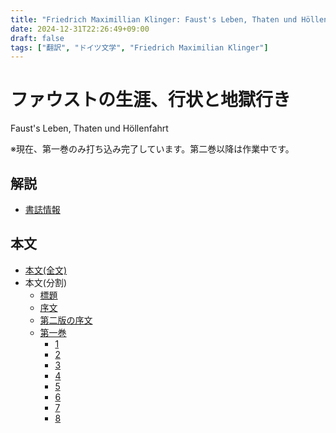 ```yaml
---
title: "Friedrich Maximillian Klinger: Faust's Leben, Thaten und Höllenfahrt (1799)"
date: 2024-12-31T22:26:49+09:00
draft: false
tags: ["翻訳", "ドイツ文学", "Friedrich Maximilian Klinger"]
---
```


# ファウストの生涯、行状と地獄行き
Faust's Leben, Thaten und Höllenfahrt

※現在、第一巻のみ打ち込み完了しています。第二巻以降は作業中です。

## 解説
* [書誌情報](./pages/bibliography)

## 本文
* [本文(全文)](./pages/all)
* 本文(分割)
  * [標題](./pages/0/title)
  * [序文](./pages/0/vorwort)
  * [第二版の序文](./pages/0/vorwort2)
  * [第一巻](./pages/1/1-all)
    * [1](./pages/1/1-1)
    * [2](./pages/1/1-2)
    * [3](./pages/1/1-3)
    * [4](./pages/1/1-4)
    * [5](./pages/1/1-5)
    * [6](./pages/1/1-6)
    * [7](./pages/1/1-7)
    * [8](./pages/1/1-8)